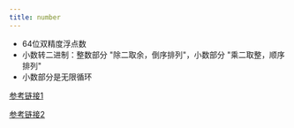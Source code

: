 ```yaml
---
title: number
---
```


- 64位双精度浮点数
- 小数转二进制：整数部分 "除二取余，倒序排列"，小数部分 "乘二取整，顺序排列"
- 小数部分是无限循环

[参考链接1](https://www.cnblogs.com/shytong/p/5091600.html)

[参考链接2](https://juejin.cn/post/6844904148538753038)
